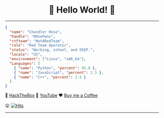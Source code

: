 <div align="center">

# 🤗 Hello World! 🤗

</div>

---

```json
{
  "name": "Chandler Rose",
  "handle": "R0sePwns",
  "ctfteam": "NotARedTeam",
  "role": "Red Team Operator",
  "status": "Working, school, and OSEP.",
  "locale": "US",
  "environment": ["Linux", "x86_64"],
  "Languages": [
    { "name": "Python", "percent": 95.0 },
    { "name": "JavaScript", "percent": 2.5 },
    { "name": "C++", "percent": 2.5 }
  ]
}
```
<div align="left">

👾 [HackTheBox](https://app.hackthebox.com/profile/badges/1055111)  🎥 [YouTube](https://www.youtube.com/channel/UCmX-WqhGSMDbBSs9nHjF-wA)  ♥️  [Buy me a Coffee](https://www.buymeacoffee.com/crose) 
<br>
<br>
😲  [![Hits](https://hits.seeyoufarm.com/api/count/incr/badge.svg?url=https%3A%2F%2Fgithub.com%2FRosePwns&count_bg=%235EBA18&title_bg=%23353333&icon=&icon_color=%23E7E7E7&title=hits&edge_flat=false)](https://hits.seeyoufarm.com)

---


